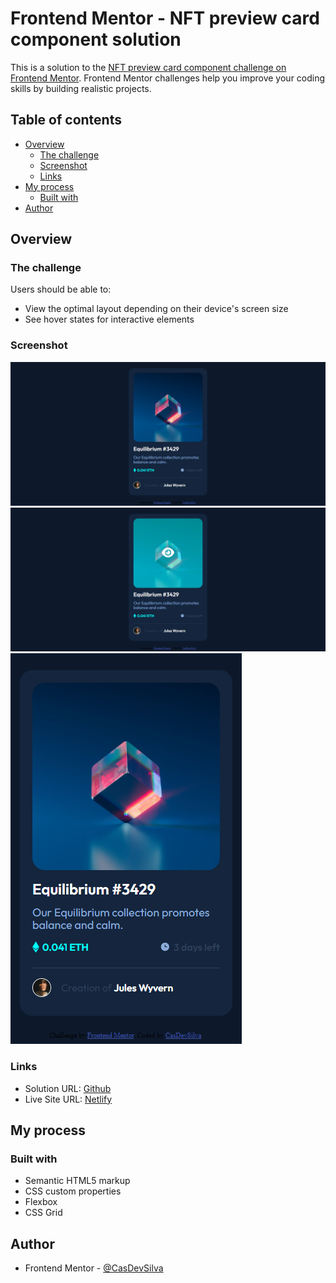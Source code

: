 # Frontend Mentor - NFT preview card component solution

This is a solution to the [NFT preview card component challenge on Frontend Mentor](https://www.frontendmentor.io/challenges/nft-preview-card-component-SbdUL_w0U). Frontend Mentor challenges help you improve your coding skills by building realistic projects.

## Table of contents

- [Overview](#overview)
  - [The challenge](#the-challenge)
  - [Screenshot](#screenshot)
  - [Links](#links)
- [My process](#my-process)
  - [Built with](#built-with)
- [Author](#author)

## Overview

### The challenge

Users should be able to:

- View the optimal layout depending on their device's screen size
- See hover states for interactive elements

### Screenshot

![Desktop](./design/desktop_design.png)
![Desktop Animation](./design/desktop.png)
![Mobile](./design/mobile.png)

### Links

- Solution URL: [Github](https://github.com/CasDevSilva/nft-preview-card)
- Live Site URL: [Netlify]()

## My process

### Built with

- Semantic HTML5 markup
- CSS custom properties
- Flexbox
- CSS Grid


## Author

- Frontend Mentor - [@CasDevSilva](https://www.frontendmentor.io/profile/CasDevSilva)